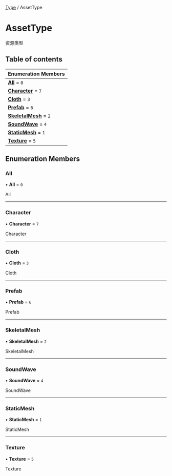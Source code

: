 [Type](../groups/Core.Type.md) / AssetType

# AssetType <Badge type="tip" text="Enumeration" /> <Score text="AssetType" />

资源类型

## Table of contents

| Enumeration Members |
| :-----|
| **[All](mw.AssetType.md#all)** = ``0`` <br> |
| **[Character](mw.AssetType.md#character)** = ``7`` <br> |
| **[Cloth](mw.AssetType.md#cloth)** = ``3`` <br> |
| **[Prefab](mw.AssetType.md#prefab)** = ``6`` <br> |
| **[SkeletalMesh](mw.AssetType.md#skeletalmesh)** = ``2`` <br> |
| **[SoundWave](mw.AssetType.md#soundwave)** = ``4`` <br> |
| **[StaticMesh](mw.AssetType.md#staticmesh)** = ``1`` <br> |
| **[Texture](mw.AssetType.md#texture)** = ``5`` <br> |

## Enumeration Members

### All <Score text="All" /> 

• **All** = ``0``

All

___

### Character <Score text="Character" /> 

• **Character** = ``7``

Character

___

### Cloth <Score text="Cloth" /> 

• **Cloth** = ``3``

Cloth

___

### Prefab <Score text="Prefab" /> 

• **Prefab** = ``6``

Prefab

___

### SkeletalMesh <Score text="SkeletalMesh" /> 

• **SkeletalMesh** = ``2``

SkeletalMesh

___

### SoundWave <Score text="SoundWave" /> 

• **SoundWave** = ``4``

SoundWave

___

### StaticMesh <Score text="StaticMesh" /> 

• **StaticMesh** = ``1``

StaticMesh

___

### Texture <Score text="Texture" /> 

• **Texture** = ``5``

Texture

